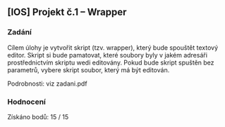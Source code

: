 ## [IOS] Projekt č.1 – Wrapper

### Zadání

Cílem úlohy je vytvořit skript (tzv. wrapper), který bude spouštět textový editor. Skript si bude pamatovat, které soubory byly v jakém adresáři prostřednictvím skriptu wedi editovány. Pokud bude skript spuštěn bez parametrů, vybere skript soubor, který má být editován.

Podrobnosti: viz zadani.pdf

### Hodnocení 

Získáno bodů: 15 / 15
